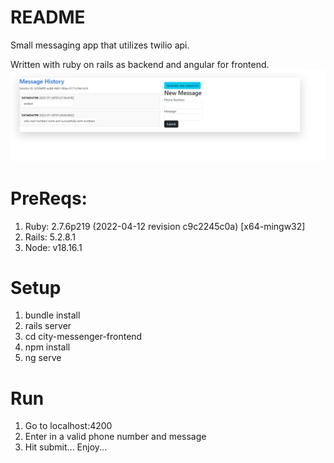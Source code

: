 # README

Small messaging app that utilizes twilio api. 

Written with ruby on rails as backend and angular for frontend.
![Alt text](sampleimage.png)
# PreReqs:
1. Ruby: 2.7.6p219 (2022-04-12 revision c9c2245c0a) [x64-mingw32]
2. Rails: 5.2.8.1
3. Node: v18.16.1

# Setup 
1. bundle install
2. rails server
3. cd city-messenger-frontend
4. npm install
5. ng serve

# Run
1. Go to localhost:4200
2. Enter in a valid phone number and message
3. Hit submit... Enjoy...